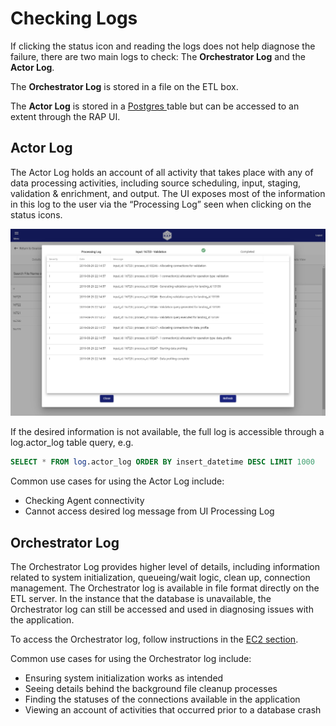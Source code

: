 # Checking Logs

If clicking the status icon and reading the logs does not help diagnose the failure, there are two main logs to check: The **Orchestrator Log** and the **Actor Log**.

The **Orchestrator Log** is stored in a file on the ETL box.

The **Actor Log** is stored in a [Postgres ]()table but can be accessed to an extent through the RAP UI.

## Actor Log

The Actor Log holds an account of all activity that takes place with any of data processing activities, including source scheduling, input, staging, validation & enrichment, and output. The UI exposes most of the information in this log to the user via the “Processing Log” seen when clicking on the status icons.

![Validation Process Log](../../.gitbook/assets/image%20%28201%29.png)

If the desired information is not available, the full log is accessible through a log.actor\_log table query, e.g.

```sql
SELECT * FROM log.actor_log ORDER BY insert_datetime DESC LIMIT 1000
```

Common use cases for using the Actor Log include:

* Checking Agent connectivity
* Cannot access desired log message from UI Processing Log

## Orchestrator Log

The Orchestrator Log provides higher level of details, including information related to system initialization, queueing/wait logic, clean up, connection management. The Orchestrator log is available in file format directly on the ETL server. In the instance that the database is unavailable, the Orchestrator log can still be accessed and used in diagnosing issues with the application.

To access the Orchestrator log, follow instructions in the [EC2 section]().

Common use cases for using the Orchestrator log include:

* Ensuring system initialization works as intended
* Seeing details behind the background file cleanup processes
* Finding the statuses of the connections available in the application
* Viewing an account of activities that occurred prior to a database crash

